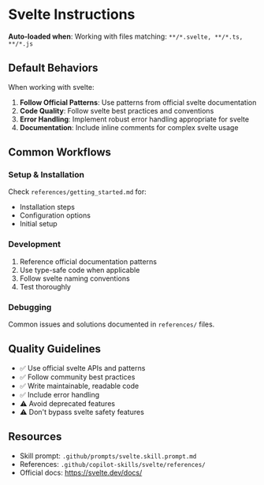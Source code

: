 # Svelte Instructions

**Auto-loaded when**: Working with files matching: `**/*.svelte, **/*.ts, **/*.js`

## Default Behaviors

When working with svelte:

1. **Follow Official Patterns**: Use patterns from official svelte documentation
2. **Code Quality**: Follow svelte best practices and conventions
3. **Error Handling**: Implement robust error handling appropriate for svelte
4. **Documentation**: Include inline comments for complex svelte usage

## Common Workflows

### Setup & Installation

Check `references/getting_started.md` for:
- Installation steps
- Configuration options
- Initial setup

### Development

1. Reference official documentation patterns
2. Use type-safe code when applicable
3. Follow svelte naming conventions
4. Test thoroughly

### Debugging

Common issues and solutions documented in `references/` files.

## Quality Guidelines

- ✅ Use official svelte APIs and patterns
- ✅ Follow community best practices
- ✅ Write maintainable, readable code
- ✅ Include error handling
- ⚠️ Avoid deprecated features
- ⚠️ Don't bypass svelte safety features

## Resources

- Skill prompt: `.github/prompts/svelte.skill.prompt.md`
- References: `.github/copilot-skills/svelte/references/`
- Official docs: https://svelte.dev/docs/
